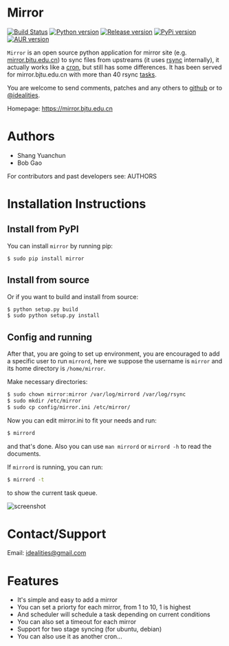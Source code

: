 # Mirror

[![Build Status]][Github Actions] [![Python version]][PyPI] [![Release version]][Release url] [![PyPi version]][PyPI] [![AUR version]][AUR]

`Mirror` is an open source python application for mirror site (e.g. [mirror.bjtu.edu.cn](https://mirror.bjtu.edu.cn)) to sync files from upstreams (it uses [rsync](http://rsync.samba.org/) internally), it actually works like a [cron](http://en.wikipedia.org/wiki/Cron), but still has some differences. It has been served for mirror.bjtu.edu.cn with more than 40 rsync [tasks](https://mirror.bjtu.edu.cn).

You are welcome to send comments, patches and any others to [github](https://github.com/ideal/mirror/issues) or to [@idealities](http://twitter.com/idealities).

Homepage: https://mirror.bjtu.edu.cn

Authors
=======

* Shang Yuanchun
* Bob Gao

For contributors and past developers see: 
    AUTHORS

Installation Instructions
=========================

## Install from PyPI

You can install `mirror` by running pip:

```bash
$ sudo pip install mirror
```

## Install from source

Or if you want to build and install from source:

```bash
$ python setup.py build
$ sudo python setup.py install
```

## Config and running

After that, you are going to set up environment, you are encouraged to add a specific user to run `mirrord`, here we suppose the username is `mirror` and its home directory is `/home/mirror`.

Make necessary directories:

```bash
$ sudo chown mirror:mirror /var/log/mirrord /var/log/rsync
$ sudo mkdir /etc/mirror
$ sudo cp config/mirror.ini /etc/mirror/
```

Now you can edit mirror.ini to fit your needs and run:
```bash
$ mirrord
```
and that's done. Also you can use `man mirrord` or `mirrord -h` to read the documents.

If `mirrord` is running, you can run:
```bash
$ mirrord -t
```
to show the current task queue.

<img src="http://ideal.github.io/mirror/images/tasks.png" alt="screenshot" />

Contact/Support
===============

Email: idealities@gmail.com

Features
========

 * It's simple and easy to add a mirror
 * You can set a priorty for each mirror, from 1 to 10, 1 is highest
 * And scheduler will schedule a task depending on current conditions
 * You can also set a timeout for each mirror
 * Support for two stage syncing (for ubuntu, debian)
 * You can also use it as another cron...

[Build Status]:    https://img.shields.io/travis/ideal/mirror/master.svg?logo=travis-ci
[Github Actions]:  https://img.shields.io/github/workflow/status/ideal/mirror/Mirror%20test
[Travis CI]:       https://travis-ci.org/ideal/mirror
[Release version]: https://img.shields.io/github/release/ideal/mirror.svg?logo=github
[Release url]:     https://github.com/ideal/mirror/releases/latest
[Python version]:  https://img.shields.io/pypi/pyversions/mirror.svg?logo=python
[PyPI version]:    https://img.shields.io/pypi/v/mirror.svg?logo=python
[PyPI]:            https://pypi.python.org/pypi/mirror
[AUR version]:     https://img.shields.io/aur/version/mirror.svg?logo=arch-linux
[AUR]:             https://aur.archlinux.org/packages/mirror

